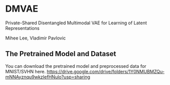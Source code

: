 # DMVAE
Private-Shared Disentangled Multimodal VAE for Learning of Latent Representations

Mihee Lee, Vladimir Pavlovic


## The Pretrained Model and Dataset
You can download the pretrained model and preprocessed data for MNIST/SVHN here.
https://drive.google.com/drive/folders/1Y0NMUBMZQu-mNNAyznqu9wkzIefHNulo?usp=sharing
